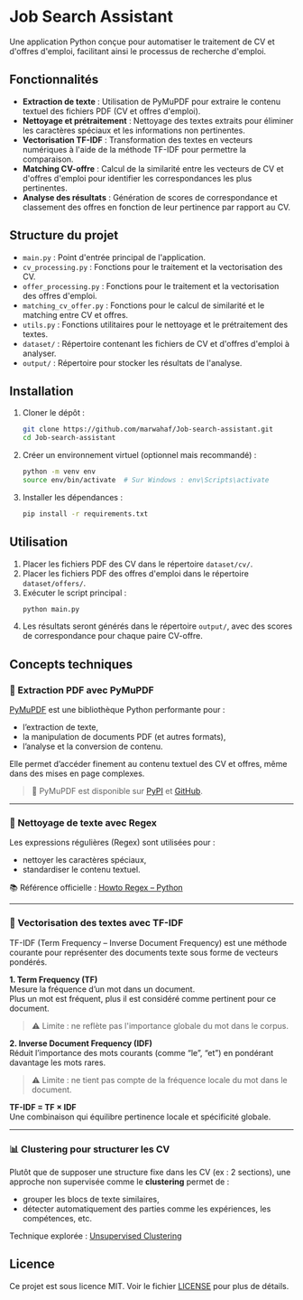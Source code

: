 # Job Search Assistant

Une application Python conçue pour automatiser le traitement de CV et d'offres d'emploi, facilitant ainsi le processus de recherche d'emploi.

## Fonctionnalités

- **Extraction de texte** : Utilisation de PyMuPDF pour extraire le contenu textuel des fichiers PDF (CV et offres d'emploi).
- **Nettoyage et prétraitement** : Nettoyage des textes extraits pour éliminer les caractères spéciaux et les informations non pertinentes.
- **Vectorisation TF-IDF** : Transformation des textes en vecteurs numériques à l'aide de la méthode TF-IDF pour permettre la comparaison.
- **Matching CV-offre** : Calcul de la similarité entre les vecteurs de CV et d'offres d'emploi pour identifier les correspondances les plus pertinentes.
- **Analyse des résultats** : Génération de scores de correspondance et classement des offres en fonction de leur pertinence par rapport au CV.

## Structure du projet

- `main.py` : Point d'entrée principal de l'application.
- `cv_processing.py` : Fonctions pour le traitement et la vectorisation des CV.
- `offer_processing.py` : Fonctions pour le traitement et la vectorisation des offres d'emploi.
- `matching_cv_offer.py` : Fonctions pour le calcul de similarité et le matching entre CV et offres.
- `utils.py` : Fonctions utilitaires pour le nettoyage et le prétraitement des textes.
- `dataset/` : Répertoire contenant les fichiers de CV et d'offres d'emploi à analyser.
- `output/` : Répertoire pour stocker les résultats de l'analyse.

## Installation

1. Cloner le dépôt :
   ```bash
   git clone https://github.com/marwahaf/Job-search-assistant.git
   cd Job-search-assistant
   ```
2. Créer un environnement virtuel (optionnel mais recommandé) :
   ```bash
   python -m venv env
   source env/bin/activate  # Sur Windows : env\Scripts\activate
   ```
3. Installer les dépendances :
   ```bash
   pip install -r requirements.txt
   ```


## Utilisation

1. Placer les fichiers PDF des CV dans le répertoire `dataset/cv/`.
2. Placer les fichiers PDF des offres d'emploi dans le répertoire `dataset/offers/`.
3. Exécuter le script principal :
   ```bash
   python main.py
   ```
4. Les résultats seront générés dans le répertoire `output/`, avec des scores de correspondance pour chaque paire CV-offre.
   
## Concepts techniques
### 📄 Extraction PDF avec PyMuPDF

[PyMuPDF](https://pymupdf.readthedocs.io/en/latest/) est une bibliothèque Python performante pour :
- l’extraction de texte,
- la manipulation de documents PDF (et autres formats),
- l’analyse et la conversion de contenu.

Elle permet d’accéder finement au contenu textuel des CV et offres, même dans des mises en page complexes.

> 📌 PyMuPDF est disponible sur [PyPI](https://pypi.org/project/PyMuPDF/) et [GitHub](https://github.com/pymupdf/PyMuPDF).

---
### 🔎 Nettoyage de texte avec Regex

Les expressions régulières (Regex) sont utilisées pour :
- nettoyer les caractères spéciaux,
- standardiser le contenu textuel.

📚 Référence officielle : [Howto Regex – Python](https://docs.python.org/3/howto/regex.html)

---
### 🧠 Vectorisation des textes avec TF-IDF

TF-IDF (Term Frequency – Inverse Document Frequency) est une méthode courante pour représenter des documents texte sous forme de vecteurs pondérés.

**1. Term Frequency (TF)**  
Mesure la fréquence d’un mot dans un document.  
Plus un mot est fréquent, plus il est considéré comme pertinent pour ce document.  
> ⚠️ Limite : ne reflète pas l'importance globale du mot dans le corpus.

**2. Inverse Document Frequency (IDF)**  
Réduit l’importance des mots courants (comme “le”, “et”) en pondérant davantage les mots rares.  
> ⚠️ Limite : ne tient pas compte de la fréquence locale du mot dans le document.

**TF-IDF = TF × IDF**  
Une combinaison qui équilibre pertinence locale et spécificité globale.

---
### 📊 Clustering pour structurer les CV

Plutôt que de supposer une structure fixe dans les CV (ex : 2 sections), une approche non supervisée comme le **clustering** permet de :
- grouper les blocs de texte similaires,
- détecter automatiquement des parties comme les expériences, les compétences, etc.

Technique explorée : [Unsupervised Clustering](https://builtin.com/articles/unsupervised-clustering)

## Licence

Ce projet est sous licence MIT. Voir le fichier [LICENSE](https://github.com/marwahaf/Job-search-assistant/blob/main/LICENSE) pour plus de détails.
